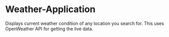 # Weather-Application
Displays current weather condition of any location you search for.
This uses  OpenWeather API for getting the live data.
